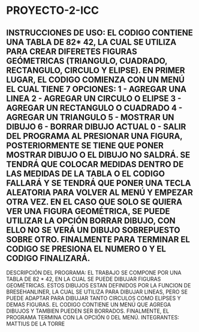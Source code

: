 # PROYECTO-2-ICC
INSTRUCCIONES DE USO:
EL CODIGO CONTIENE UNA TABLA DE 82* 42, LA CUAL SE UTILIZA PARA CREAR DIFERETES FIGURAS GEÓMETRICAS (TRIANGULO, CUADRADO, RECTANGULO, CIRCULO Y ELIPSE). 
EN PRIMER LUGAR, EL CODIGO COMIENZA CON UN MENÚ EL CUAL TIENE 7 OPCIONES:
1 - AGREGAR UNA LINEA
2 - AGREGAR UN CIRCULO O ELIPSE 
3 - AGREGAR UN RECTANGULO O CUADRADO
4 - AGREGAR UN TRIANGULO
5 - MOSTRAR UN DIBUJO
6 - BORRAR DIBUJO ACTUAL
0 - SALIR DEL PROGRAMA
AL PRESIONAR UNA FIGURA, POSTERIORMENTE SE TIENE QUE PONER MOSTRAR DIBUJO O EL DIBUJO NO SALDRÁ.
SE TENDRÁ QUE COLOCAR MEDIDAS DENTRO DE LAS MEDIDAS DE LA TABLA O EL CODIGO FALLARÁ Y SE TENDRÁ QUE PONER UNA TECLA ALEATORIA PARA VOLVER AL MENÚ Y EMPEZAR OTRA VEZ.
EN EL CASO QUE SOLO SE QUIERA VER UNA FIGURA GEOMÉTRICA, SE PUEDE UTILIZAR LA OPCIÓN BORRAR DIBUJO, CON ELLO NO SE VERÁ UN DIBUJO SOBREPUESTO SOBRE OTRO.
FINALMENTE PARA TERMINAR EL CODIGO SE PRESIONA EL NUMERO 0 Y EL CODIGO FINALIZARÁ.
-----------------------------------------------------------------------
DESCRIPCIÓN DEL PROGRAMA: 
EL TRABAJO SE COMPONE POR UNA TABLA DE 82 * 42, EN LA CUAL SE PUEDE DIBUJAR FIGURAS GEOMÉTRICAS. ESTOS DIBUJOS ESTAN DEFINIDOS POR LA FUNCION DE BRESEHANLINER, LA CUAL SE UTILIZA PARA DIBUJAR LINEAS, PERO SE PUEDE ADAPTAR PARA DIBUJAR TANTO CIRCULOS COMO ELIPSES Y DEMAS FIGURAS. EL CODIGO CONTIENE UN MENÚ QUE AGREGA DIBUJOS Y TAMBIEN PUEDEN SER BORRADOS. FINALMENTE, EL PROGRAMA TERMINA CON LA OPCIÓN 0 DEL MENÚ.
INTEGRANTES:
MATTIUS DE LA TORRE

